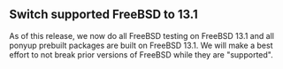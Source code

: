 ## Switch supported FreeBSD to 13.1

As of this release, we now do all FreeBSD testing on FreeBSD 13.1 and all ponyup prebuilt packages are built on FreeBSD 13.1. We will make a best effort to not break prior versions of FreeBSD while they are "supported".


